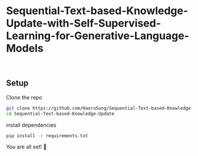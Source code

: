 # Sequential-Text-based-Knowledge-Update-with-Self-Supervised-Learning-for-Generative-Language-Models

&nbsp;

## Setup

Clone the repo

```bash
git clone https://github.com/HaoruSung/Sequential-Text-based-Knowledge-Update.git
cd Sequential-Text-based-Knowledge-Update
```

install dependencies

```bash
pip install -r requirements.txt
```

You are all set! 🎉

&nbsp;
